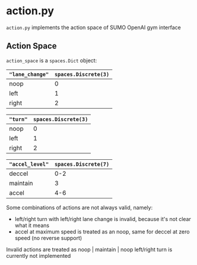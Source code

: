 # action.py
`action.py` implements the action space of SUMO OpenAI gym interface

## Action Space
`action_space` is a `spaces.Dict` object:

`"lane_change"` | `spaces.Discrete(3)`
--------------- | --------------------
noop            | 0
left            | 1
right           | 2

`"turn"` | `spaces.Discrete(3)`
-------- | --------------------
noop     | 0
left     | 1
right    | 2

`"accel_level"` | `spaces.Discrete(7)`
--------------- | --------------------
deccel          | 0-2
maintain        | 3
accel           | 4-6

Some combinations of actions are not always valid, namely:

* left/right turn with left/right lane change is invalid, because it's not clear what it means
* accel at maximum speed is treated as an noop, same for deccel at zero speed (no reverse support)

Invalid actions are treated as noop | maintain | noop
left/right turn is currently not implemented